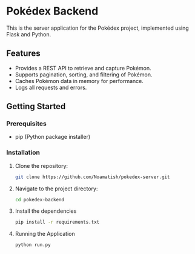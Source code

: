 # Pokédex Backend

This is the server application for the Pokédex project, implemented using Flask and Python.

## Features

- Provides a REST API to retrieve and capture Pokémon.
- Supports pagination, sorting, and filtering of Pokémon.
- Caches Pokémon data in memory for performance.
- Logs all requests and errors.

## Getting Started

### Prerequisites

- pip (Python package installer)

### Installation

1. Clone the repository:

   ```bash
   git clone https://github.com/Noamatish/pokedex-server.git
   ```

2. Navigate to the project directory:

   ```bash
   cd pokedex-backend
   ```

3. Install the dependencies

   ```bash
   pip install -r requirements.txt
   ```

4. Running the Application

   ```bash
   python run.py
   ```
